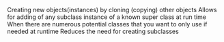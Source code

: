 Creating new objects(instances) by cloning (copying) other objects
Allows for adding of any subclass instance of a known super class at run time
When there are numerous potential classes that you want to only use if needed at runtime
Reduces the need for creating subclasses

